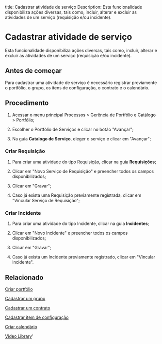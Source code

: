 title: Cadastrar atividade de serviço
Description: Esta funcionalidade disponibiliza ações diversas, tais como, incluir, alterar e excluir as atividades de um serviço (requisição e/ou incidente).
# Cadastrar atividade de serviço

Esta funcionalidade disponibiliza ações diversas, tais como, incluir, alterar e excluir as atividades de um serviço (requisição e/ou incidente).

## Antes de começar

Para cadastrar uma atividade de serviço é necessário registrar previamente o
portfólio, o grupo, os itens de configuração, o contrato e o calendário.

## Procedimento

1.  Acessar o menu principal Processos \> Gerência de Portfólio e Catálogo \>
    Portfólio;

2.  Escolher o Portfólio de Serviços e clicar no botão "Avançar";

3.  Na guia **Catalogo de Serviço**, eleger o serviço e clicar em "Avançar";

### Criar Requisição

1.  Para criar uma atividade do tipo Requisição, clicar na guia **Requisições**;

2.  Clicar em "Novo Serviço de Requisição" e preencher todos os campos
    disponibilizados;

3.  Clicar em "Gravar";

4.  Caso já exista uma Requisição previamente registrada, clicar em "Vincular Serviço de Requisição";

### Criar Incidente

1.  Para criar uma atividade do tipo Incidente, clicar na guia **Incidentes**;

2.  Clicar em "Novo Incidente" e preencher todos os campos disponibilizados;

3. Clicar em "Gravar";

4. Caso já exista um Incidente previamente registrado, clicar em "Vincular Incidente".

Relacionado
---------------

[Criar portfólio](/pt-br/citsmart-platform-9/processes/portfolio-and-catalog/use/create-the-portfolio.html)

[Cadastrar um grupo](/pt-br/citsmart-platform-9/initial-settings/access-settings/user/register-groups.html)

[Cadastrar um contrato](/pt-br/citsmart-platform-9/additional-features/contract-management/use/register-contract.html)

[Cadastrar item de configuração](/pt-br/citsmart-platform-9/processes/configuration/use/register-CI.html)

[Criar calendário](/pt-br/citsmart-platform-9/platform-administration/time/create-calendar.html)


<i class='fa fa-youtube-play  fa-2x' style='color:#97ce17;vertical-align: middle;'> </i> [Video Library](https://www.youtube.com/playlist?list=PLB5qK2uzf2RNuLck4D45CohnoacGmsTys)'

<!-- !!! tip "About"

    <b>Product/Version:</b> CITSmart | 9.00 &nbsp;&nbsp;
    <b>Updated:</b>01/16/2019 – Larissa Lourenço

